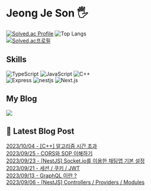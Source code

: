 
# Jeong Je Son 🖐️

[![Solved.ac Profile](http://mazassumnida.wtf/api/v2/generate_badge?boj=castolrz)](https://solved.ac/castolrz/)
![Top Langs](https://github-readme-stats.vercel.app/api/top-langs/?username=Jeong-Je&layout=compact&theme=ruvbox) <br />
[![Solved.ac프로필](http://mazassumnida.wtf/api/mini/generate_badge?boj=castolrz)](https://solved.ac/castolrz/)

## Skills
![TypeScript](https://img.shields.io/badge/typescript-3178C6.svg?&style=for-the-badge&logo=typescript&logoColor=white)
![JavaScript](https://img.shields.io/badge/javascript-F7DF1E.svg?&style=for-the-badge&logo=javascript&logoColor=white)
![C++](https://img.shields.io/badge/C++-00599C.svg?&style=for-the-badge&logo=cplusplus&logoColor=white)
<br />
![Express](https://img.shields.io/badge/Express-000000.svg?&style=for-the-badge&logo=Express&logoColor=white)
![nestjs](https://img.shields.io/badge/NestJS-E0234E.svg?&style=for-the-badge&logo=NestJS&logoColor=white)
![Next.js](https://img.shields.io/badge/Next.js-000000.svg?&style=for-the-badge&logo=nextdotjs&logoColor=white)

## My Blog
<a href="https://jeongje.vercel.app/" target='_blank'><img src="https://img.shields.io/badge/myblog-000000?style=for-the-badge&logo=nextdotjs&logoColor=white"></a>
## 📒 Latest Blog Post

[2023/10/04 - [C++] 알고리즘 시간 초과](https://jeongje.vercel.app/posts/post-10) <br/>
[2023/09/25 - CORS와 SOP 이해하기](https://jeongje.vercel.app/posts/post-09) <br/>
[2023/09/23 - [NestJS] Socket.io를 이용한 채팅앱 기본 설정](https://jeongje.vercel.app/posts/post-08) <br/>
[2023/09/21 - 세션 / 쿠키 / JWT](https://jeongje.vercel.app/posts/post-07) <br/>
[2023/09/13 - GraphQL 이란 ?](https://jeongje.vercel.app/posts/post-06) <br/>
[2023/09/06 - [NestJS] Controllers / Providers / Modules](https://jeongje.vercel.app/posts/post-05) <br/>
